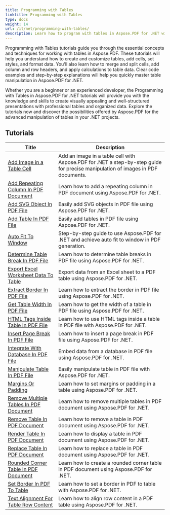 ```yaml
---
title: Programming with Tables
linktitle: Programming with Tables
type: docs
weight: 14
url: /it/net/programming-with-tables/
description: Learn how to program with tables in Aspose.PDF for .NET with step-by-step tutorials.
---
```

Programming with Tables tutorials guide you through the essential concepts and techniques for working with tables in Aspose.PDF. These tutorials will help you understand how to create and customize tables, add cells, set styles, and format data. You'll also learn how to merge and split cells, add column and row headers, and apply calculations to table data. Clear code examples and step-by-step explanations will help you quickly master table manipulation in Aspose.PDF for .NET.

Whether you are a beginner or an experienced developer, the Programming with Tables in Aspose.PDF for .NET tutorials will provide you with the knowledge and skills to create visually appealing and well-structured presentations with professional tables and organized data. Explore the tutorials now and discover the possibilities offered by Aspose.PDF for the advanced manipulation of tables in your .NET projects.

## Tutorials
| Title | Description |
| --- | --- | 
| [Add Image in a Table Cell](./add-image-in-a-table-cell/) | Add an image in a table cell with Aspose.PDF for .NET a step-by-step guide for precise manipulation of images in PDF documents. |  
| [Add Repeating Column In PDF Document](./add-repeating-column/) | Learn how to add a repeating column in PDF document using Aspose.PDF for .NET. |  
| [Add SVG Object In PDF File](./add-svg-object/) | Easily add SVG objects in PDF file using Aspose.PDF for .NET. |  
| [Add Table In PDF File](./add-table/) | Easily add tables in PDF file using Aspose.PDF for .NET. |  
| [Auto Fit To Window](./auto-fit-to-window/) | Step-by-step guide to use Aspose.PDF for .NET and achieve auto fit to window in PDF generation. |  
| [Determine Table Break In PDF File](./determine-table-break/) | Learn how to determine table breaks in PDF file using Aspose.PDF for .NET. |  
| [Export Excel Worksheet Data To Table](./export-excel-worksheet-data-to-table/) | Export data from an Excel sheet to a PDF table using Aspose.PDF for .NET. |  
| [Extract Border In PDF File](./extract-border/) | Learn how to extract the border in PDF file using Aspose.PDF for .NET. |  
| [Get Table Width In PDF File](./get-table-width/) | Learn how to get the width of a table in PDF file using Aspose.PDF for .NET. |  
| [HTML Tags Inside Table In PDF File](./html-tags-inside-table/) | Learn how to use HTML tags inside a table in PDF file with Aspose.PDF for .NET. |  
| [Insert Page Break In PDF File](./insert-page-break/) | Learn how to insert a page break in PDF file using Aspose.PDF for .NET. |  
| [Integrate With Database In PDF File](./integrate-with-database/) | Embed data from a database in PDF file using Aspose.PDF for .NET. |  
| [Manipulate Table In PDF File](./manipulate-table/) | Easily manipulate table in PDF file with Aspose.PDF for .NET. |  
| [Margins Or Padding](./margins-or-padding/) | Learn how to set margins or padding in a table using Aspose.PDF for .NET. |  
| [Remove Multiple Tables In PDF Document](./remove-multiple-tables/) | Learn how to remove multiple tables in PDF document using Aspose.PDF for .NET. |  
| [Remove Table In PDF Document](./remove-table/) | Learn how to remove a table in PDF document using Aspose.PDF for .NET. |  
| [Render Table In PDF Document](./render-table/) | Learn how to display a table in PDF document using Aspose.PDF for .NET. |  
| [Replace Table In PDF Document](./replace-table/) | Learn how to replace a table in PDF document using Aspose.PDF for .NET. |  
| [Rounded Corner Table In PDF Document](./rounded-corner-table/) | Learn how to create a rounded corner table in PDF document using Aspose.PDF for .NET. |  
| [Set Border In PDF To Table](./set-border/) | Learn how to set a border in PDF to table with Aspose.PDF for .NET. |  
| [Text Alignment For Table Row Content](./text-alignment-for-table-row-content/) | Learn how to align row content in a PDF table using Aspose.PDF for .NET. |  